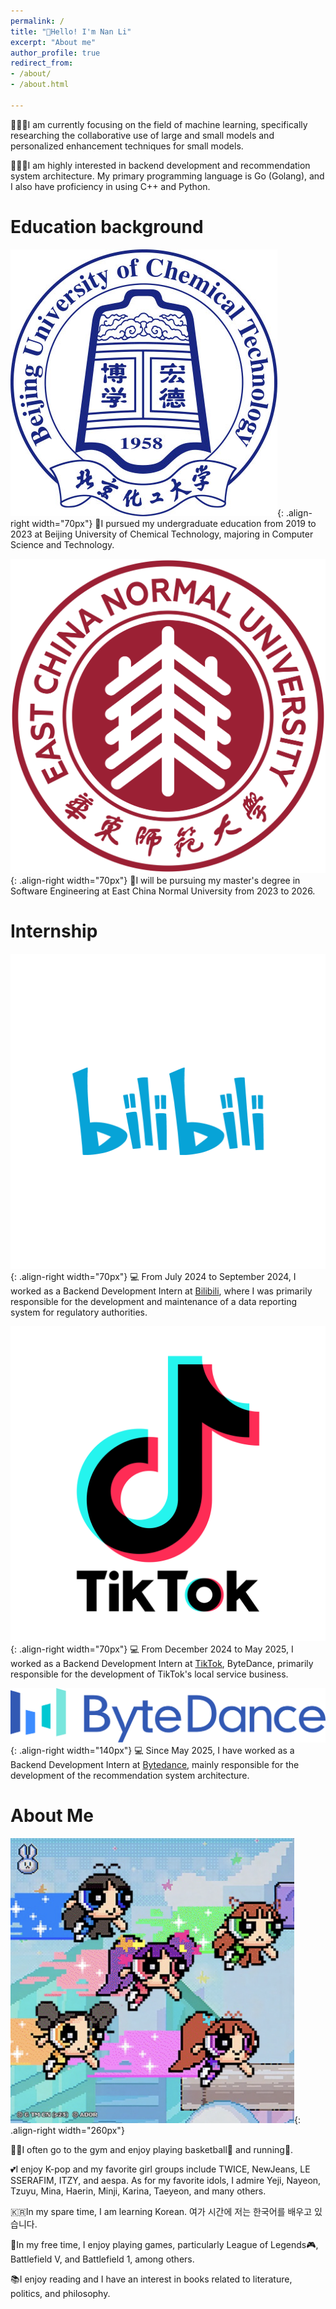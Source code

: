 ```yaml
---
permalink: /
title: "👋Hello! I'm Nan Li"
excerpt: "About me"
author_profile: true
redirect_from:
- /about/
- /about.html

---
```


👨🏻‍💻I am currently focusing on the field of machine learning, specifically researching the collaborative use of large and small models and personalized enhancement techniques for small models.

👨🏻‍💻I am highly interested in backend development and recommendation system architecture. My primary programming language is Go (Golang), and I also have proficiency in using C++ and Python.

Education background
======

![buct](/images/buct.jpeg){: .align-right width="70px"}
🏫I pursued my undergraduate education from 2019 to 2023 at Beijing University of Chemical Technology, majoring in Computer Science and Technology.

![ecnu](/images/ecnu.png){: .align-right width="70px"}
🏫I will be pursuing my master's degree in Software Engineering at East China Normal University from 2023 to 2026.


Internship
======

![Bilibili](/images/bilibili-logo.png){: .align-right width="70px"}
💻 From July 2024 to September 2024, I worked as a Backend Development Intern at [Bilibili](https://www.bilibili.com), where I was primarily responsible for the development and maintenance of a data reporting system for regulatory authorities.

![TikTok](/images/tiktok-logo.png){: .align-right width="70px"}
💻 From December 2024 to May 2025, I worked as a Backend Development Intern at [TikTok](https://www.tiktok.com), ByteDance, primarily responsible for the development of TikTok's local service business.

![ByteDance](/images/bytedance-logo.png){: .align-right width="140px"}
💻 Since May 2025, I have worked as a Backend Development Intern at [Bytedance](https://www.bytedance.com),
mainly responsible for the development of the recommendation system architecture.


About Me
======

![NewJeans](/images/SuperShy.png){: .align-right width="260px"}


💪🏽I often go to the gym and enjoy playing basketball🏀 and running🏃.

💕I enjoy K-pop and my favorite girl groups include TWICE, NewJeans, LE SSERAFIM, ITZY, and aespa. As for my favorite idols, I admire Yeji, Nayeon, Tzuyu, Mina, Haerin, Minji, Karina, Taeyeon, and many others.

🇰🇷In my spare time, I am learning Korean. 여가 시간에 저는 한국어를 배우고 있습니다.

👾In my free time, I enjoy playing games, particularly League of Legends🎮, Battlefield V, and Battlefield 1, among others.

📚I enjoy reading and I have an interest in books related to literature, politics, and philosophy.